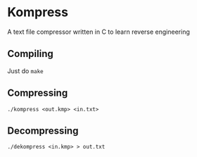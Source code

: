 Kompress
========

A text file compressor written in C to learn reverse engineering

Compiling
---------

Just do `make`

Compressing
-----------

```
./kompress <out.kmp> <in.txt>
```

Decompressing
-------------

```
./dekompress <in.kmp> > out.txt
```
